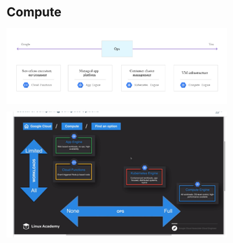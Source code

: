 # Compute

![](../../.gitbook/assets/image%20%2837%29.png)

![](../../.gitbook/assets/image%20%2831%29.png)



